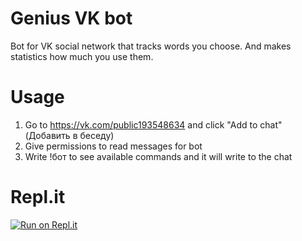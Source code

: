 # Genius VK bot
 Bot for VK social network that tracks words you choose. And makes statistics how much you use them.
# Usage
 1. Go to https://vk.com/public193548634 and click "Add to chat" (Добавить в беседу)
 2. Give permissions to read messages for bot
 3. Write !бот to see available commands and it will write to the chat

 # Repl.it
 [![Run on Repl.it](https://repl.it/badge/github/dan0nchik/genius_vk_bot2)](https://repl.it/github/dan0nchik/genius_vk_bot2)
